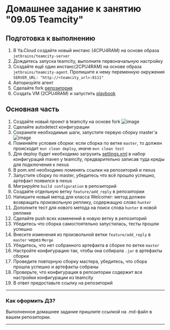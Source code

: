 # Домашнее задание к занятию "09.05 Teamcity"

## Подготовка к выполнению

1. В Ya.Cloud создайте новый инстанс (4CPU4RAM) на основе образа `jetbrains/teamcity-server`
2. Дождитесь запуска teamcity, выполните первоначальную настройку
3. Создайте ещё один инстанс(2CPU4RAM) на основе образа `jetbrains/teamcity-agent`. Пропишите к нему переменную окружения `SERVER_URL: "http://<teamcity_url>:8111"`
4. Авторизуйте агент
5. Сделайте fork [репозитория](https://github.com/aragastmatb/example-teamcity)
6. Создать VM (2CPU4RAM) и запустить [playbook](./infrastructure)

## Основная часть

1. Создайте новый проект в teamcity на основе fork
![image](https://user-images.githubusercontent.com/40559167/191569250-d6a985b3-bde9-48bf-a76a-ba855b58ee5f.png)
2. Сделайте autodetect конфигурации
3. Сохраните необходимые шаги, запустите первую сборку master'a
![image](https://user-images.githubusercontent.com/40559167/191571463-bab64e9e-b896-451b-8453-2f7efe066724.png)
5. Поменяйте условия сборки: если сборка по ветке `master`, то должен происходит `mvn clean deploy`, иначе `mvn clean test`
6. Для deploy будет необходимо загрузить [settings.xml](./teamcity/settings.xml) в набор конфигураций maven у teamcity, предварительно записав туда креды для подключения к nexus
7. В pom.xml необходимо поменять ссылки на репозиторий и nexus
8. Запустите сборку по master, убедитесь что всё прошло успешно, артефакт появился в nexus
9. Мигрируйте `build configuration` в репозиторий
10. Создайте отдельную ветку `feature/add_reply` в репозитории
11. Напишите новый метод для класса Welcomer: метод должен возвращать произвольную реплику, содержащую слово `hunter`
12. Дополните тест для нового метода на поиск слова `hunter` в новой реплике
13. Сделайте push всех изменений в новую ветку в репозиторий
14. Убедитесь что сборка самостоятельно запустилась, тесты прошли успешно
15. Внесите изменения из произвольной ветки `feature/add_reply` в `master` через `Merge`
16. Убедитесь, что нет собранного артефакта в сборке по ветке `master`
17. Настройте конфигурацию так, чтобы она собирала `.jar` в артефакты сборки
18. Проведите повторную сборку мастера, убедитесь, что сбора прошла успешно и артефакты собраны
19. Проверьте, что конфигурация в репозитории содержит все настройки конфигурации из teamcity
20. В ответ предоставьте ссылку на репозиторий

---

### Как оформить ДЗ?

Выполненное домашнее задание пришлите ссылкой на .md-файл в вашем репозитории.

---
